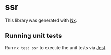 # ssr

This library was generated with [Nx](https://nx.dev).

## Running unit tests

Run `nx test ssr` to execute the unit tests via [Jest](https://jestjs.io).
